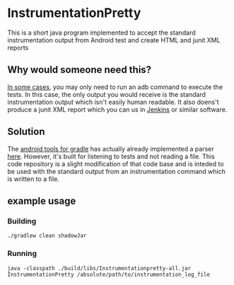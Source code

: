 # InstrumentationPretty
  This is a short java program implemented to accept the standard instrumentation output from Android test and create HTML and  junit XML reports

## Why would someone need this? 
  [In some cases](https://stackoverflow.com/q/50765454/8016330), you may only need to run an adb command to execute the tests. In this case, the only output you would receive is the standard instrumentation output which isn't easily human readable. It also doens't produce a junit XML report which you can us in [Jenkins](https://plugins.jenkins.io/test-results-analyzer) or similar software. 

## Solution
  The [android tools for gradle](https://android.googlesource.com/platform/tools/base/) has actually already implemented a parser [here](https://android.googlesource.com/platform/tools/base/+/android-5.1.1_r6/ddmlib/src/main/java/com/android/ddmlib/testrunner/InstrumentationResultParser.java). However, it's built for listening to tests and not reading a file. This code repository is a slight modification of that code base and is inteded to be used with the standard output from an instrumentation command which is written to a file.  

## example usage

### Building
 `./gradlew clean shadowJar`

### Running
 `java -classpath ./build/libs/Instrumentationpretty-all.jar InstrumentationPretty /absolute/path/to/instrumentation_log_file`



